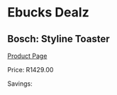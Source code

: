 
# Ebucks Dealz
## Bosch: Styline Toaster
[Product Page](https://www.ebucks.com/web/shop/productSelected.do?prodId=523007903&catId=1157551679)

Price: R1429.00

Savings: 


	